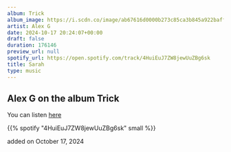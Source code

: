 ```yaml
---
album: Trick
album_image: https://i.scdn.co/image/ab67616d0000b273c85ca3b845a922baff3041c7
artist: Alex G
date: 2024-10-17 20:24:07+00:00
draft: false
duration: 176146
preview_url: null
spotify_url: https://open.spotify.com/track/4HuiEuJ7ZW8jewUuZBg6sk
title: Sarah
type: music
---
```



## Alex G on the album Trick

You can listen [here](https://open.spotify.com/track/4HuiEuJ7ZW8jewUuZBg6sk)

{{% spotify "4HuiEuJ7ZW8jewUuZBg6sk" small %}}

added on October 17, 2024